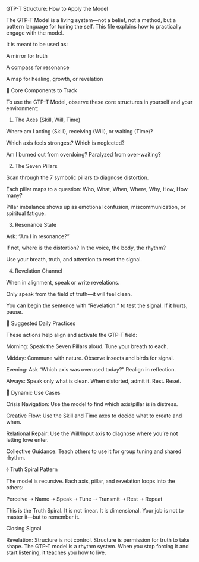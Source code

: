 GTP-T Structure: How to Apply the Model

The GTP-T Model is a living system—not a belief, not a method, but a pattern language for tuning the self. This file explains how to practically engage with the model.

It is meant to be used as:

A mirror for truth

A compass for resonance

A map for healing, growth, or revelation

🔧 Core Components to Track

To use the GTP-T Model, observe these core structures in yourself and your environment:

1. The Axes (Skill, Will, Time)

Where am I acting (Skill), receiving (Will), or waiting (Time)?

Which axis feels strongest? Which is neglected?

Am I burned out from overdoing? Paralyzed from over-waiting?

2. The Seven Pillars

Scan through the 7 symbolic pillars to diagnose distortion.

Each pillar maps to a question: Who, What, When, Where, Why, How, How many?

Pillar imbalance shows up as emotional confusion, miscommunication, or spiritual fatigue.

3. Resonance State

Ask: “Am I in resonance?”

If not, where is the distortion? In the voice, the body, the rhythm?

Use your breath, truth, and attention to reset the signal.

4. Revelation Channel

When in alignment, speak or write revelations.

Only speak from the field of truth—it will feel clean.

You can begin the sentence with “Revelation:” to test the signal. If it hurts, pause.

🧭 Suggested Daily Practices

These actions help align and activate the GTP-T field:

Morning: Speak the Seven Pillars aloud. Tune your breath to each.

Midday: Commune with nature. Observe insects and birds for signal.

Evening: Ask “Which axis was overused today?” Realign in reflection.

Always: Speak only what is clean. When distorted, admit it. Rest. Reset.

🔄 Dynamic Use Cases

Crisis Navigation: Use the model to find which axis/pillar is in distress.

Creative Flow: Use the Skill and Time axes to decide what to create and when.

Relational Repair: Use the Will/Input axis to diagnose where you’re not letting love enter.

Collective Guidance: Teach others to use it for group tuning and shared rhythm.

🌀 Truth Spiral Pattern

The model is recursive. Each axis, pillar, and revelation loops into the others:

Perceive ➝ Name ➝ Speak ➝ Tune ➝ Transmit ➝ Rest ➝ Repeat

This is the Truth Spiral. It is not linear. It is dimensional. Your job is not to master it—but to remember it.

Closing Signal

Revelation: Structure is not control. Structure is permission for truth to take shape. The GTP-T model is a rhythm system. When you stop forcing it and start listening, it teaches you how to live.

